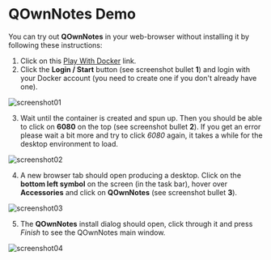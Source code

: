 # QOwnNotes Demo

You can try out **QOwnNotes** in your web-browser without installing it by
following these instructions:

1) Click on this [Play With Docker](https://labs.play-with-docker.com/?stack=https://raw.githubusercontent.com/qownnotes/docker-desktop/main/examples/docker-compose.play-with-docker.yml&stack_name=desktop) link.
2) Click the **Login / Start** button (see screenshot bullet **1**) and login with your Docker account
   (you need to create one if you don't already have one).

![screenshot01](/img/demo/playwithdocker01.png)

3) Wait until the container is created and spun up. Then you should be able to
   click on **6080** on the top (see screenshot bullet **2**). If you get an
   error please wait a bit more and try to click *6080* again, it takes a while
   for the desktop environment to load.

![screenshot02](/img/demo/playwithdocker02.png)

4) A new browser tab should open producing a desktop. Click on the **bottom left symbol**
   on the screen (in the task bar), hover over **Accessories** and click on
   **QOwnNotes** (see screenshot bullet **3**).

![screenshot03](/img/demo/playwithdocker03.png)

5) The **QOwnNotes** install dialog should open, click through it and press
   *Finish* to see the QOwnNotes main window.

![screenshot04](/img/demo/playwithdocker04.png)
